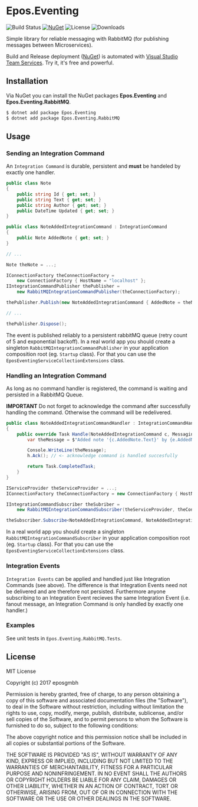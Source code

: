 # Epos.Eventing

![Build Status](https://eposgmbh.visualstudio.com/_apis/public/build/definitions/25d5aae4-7b25-4a62-b533-5682b0d20fe1/7/badge)
[![NuGet](https://img.shields.io/nuget/v/Epos.Eventing.svg)](https://www.nuget.org/packages/Epos.Eventing/)
![License](https://img.shields.io/badge/license-MIT-blue.svg)
![Downloads](https://img.shields.io/nuget/dt/Epos.Eventing.svg)

Simple library for reliable messaging with RabbitMQ (for publishing messages between Microservices).

Build and Release deployment ([NuGet](https://www.nuget.org/)) is automated with
[Visual Studio Team Services](https://www.visualstudio.com/team-services). Try it, it's free and powerful.

## Installation

Via NuGet you can install the NuGet packages **Epos.Eventing** and **Epos.Eventing.RabbitMQ**.

```bash
$ dotnet add package Epos.Eventing
$ dotnet add package Epos.Eventing.RabbitMQ
```

## Usage

### Sending an Integration Command

An `Integration Command` is durable, persistent and **must** be handeled by exactly one handler.

```csharp
public class Note
{
    public string Id { get; set; }
    public string Text { get; set; }
    public string Author { get; set; }
    public DateTime Updated { get; set; }
}

public class NoteAddedIntegrationCommand : IntegrationCommand
{
    public Note AddedNote { get; set; }
}

// ...

Note theNote = ...;

IConnectionFactory theConnectionFactory =
    new ConnectionFactory { HostName = "localhost" };
IIntegrationCommandPublisher thePublisher =
    new RabbitMQIntegrationCommandPublisher(theConnectionFactory);

thePublisher.Publish(new NoteAddedIntegrationCommand { AddedNote = theNote });

// ...

thePublisher.Dispose();
```

The event is published reliably to a persistent rabbitMQ queue (retry count of 5 and exponential backoff). In a real
world app you should create a singleton `RabbitMQIntegrationCommandPublisher` in your application composition root (eg.
`Startup` class). For that you can use the `EposEventingServiceCollectionExtensions` class.

### Handling an Integration Command

As long as no command handler is registered, the command is waiting and persisted in a RabbitMQ Queue.

**IMPORTANT** Do not forget to acknowledge the command after successfully handling the command. Otherwise the command
will be redelivered.

```csharp
public class NoteAddedIntegrationCommandHandler : IntegrationCommandHandler<NoteAddedIntegrationCommand>
{
    public override Task Handle(NoteAddedIntegrationCommand c, MessagingHelper h) {
        var theMessage = $"Added note '{c.AddedNote.Text}' by {e.AddedNote.Author}.";

        Console.WriteLine(theMessage);
        h.Ack(); // <- acknowledge command is handled succesfully

        return Task.CompletedTask;
    }
}

IServiceProvider theServiceProvider = ...;
IConnectionFactory theConnectionFactory = new ConnectionFactory { HostName = "localhost" };

IIntegrationCommandSubscriber theSubriber =
    new RabbitMQIntegrationCommandSubscriber(theServiceProvider, theConnectionFactory);

theSubscriber.Subscribe<NoteAddedIntegrationCommand, NoteAddedIntegrationCommandHandler>();
```

In a real world app you should create a singleton `RabbitMQIntegrationCommandSubscriber` in your application composition
root (eg. `Startup` class). For that you can use the `EposEventingServiceCollectionExtensions` class.

### Integration Events

`Integration Events` can be applied and handled just like Integration Commands (see above). The difference is that
Integration Events need not be delivered and are therefore not persisted. Furthermore anyone subscribing to an
Integration Event recieves the same Integration Event (i.e. fanout message, an Integration Command is only handled by
exactly one handler.)

### Examples

See unit tests in `Epos.Eventing.RabbitMQ.Tests`.

## License

MIT License

Copyright (c) 2017 eposgmbh

Permission is hereby granted, free of charge, to any person obtaining a copy
of this software and associated documentation files (the "Software"), to deal
in the Software without restriction, including without limitation the rights
to use, copy, modify, merge, publish, distribute, sublicense, and/or sell
copies of the Software, and to permit persons to whom the Software is
furnished to do so, subject to the following conditions:

The above copyright notice and this permission notice shall be included in all
copies or substantial portions of the Software.

THE SOFTWARE IS PROVIDED "AS IS", WITHOUT WARRANTY OF ANY KIND, EXPRESS OR
IMPLIED, INCLUDING BUT NOT LIMITED TO THE WARRANTIES OF MERCHANTABILITY,
FITNESS FOR A PARTICULAR PURPOSE AND NONINFRINGEMENT. IN NO EVENT SHALL THE
AUTHORS OR COPYRIGHT HOLDERS BE LIABLE FOR ANY CLAIM, DAMAGES OR OTHER
LIABILITY, WHETHER IN AN ACTION OF CONTRACT, TORT OR OTHERWISE, ARISING FROM,
OUT OF OR IN CONNECTION WITH THE SOFTWARE OR THE USE OR OTHER DEALINGS IN THE
SOFTWARE.
